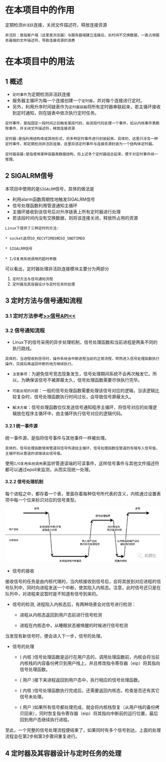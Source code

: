 # 在本项目中的作用
定期检测`非活跃`连接，关闭文件描述符，释放连接资源
```
非活跃：是指客户端（这里是浏览器）与服务器端建立连接后，长时间不交换数据，一直占用服务器端的文件描述符，导致连接资源的浪费
```
# 在本项目中的用法
## 1 概述
* `定时事件`为定期检测非活跃连接
* 服务器主循环为每一个连接创建一个`定时器`，并对每个连接进行定时。
* 另外，利用升序时间链表作为`定时器容器`将所有定时器串联起来，若主循环接收到定时通知，则在链表中依次执行定时任务。
```
定时事件，是指固定一段时间之后触发某段代码，由该段代码处理一个事件，如从内核事件表删除事件，并关闭文件描述符，释放连接资源

定时器:是指利用结构体或其他形式，将多种定时事件进行封装起来。具体的，这里只涉及一种定时事件，即定期检测非活跃连接，这里将该定时事件与连接资源封装为一个结构体定时器。

定时器容器:是指使用某种容器类数据结构，将上述多个定时器组合起来，便于对定时事件统一管理。
```
## 2 SIGALRM信号

本项目中使用的是`SIGALRM`信号，具体的做法是
* 利用alarm函数周期性地触发SIGALRM信号
* 信号处理函数利用管道通知主循环
* 主循环接收到该信号后对升序链表上所有定时器进行处理
* 若该段时间内没有交换数据，则将该连接关闭，释放所占用的资源
```
Linux下提供了三种定时的方法:

* socket选项SO_RECVTIMEO和SO_SNDTIMEO

* SIGALRM信号

* I/O复用系统调用的超时参数
```
可以看出，定时器处理非活跃连接模块主要分为两部分
1. `定时方法与信号通知流程`
2. `定时器及其容器设计与定时任务的处理`

## 3 定时方法与信号通知流程
### 3.1 定时方法参考[>>信号API<<](./appendix/信号API.md)

### 3.2 信号通知流程

* Linux下的信号采用的异步处理机制，信号处理函数和当前进程是两条不同的执行路线。
```
具体的，当进程收到信号时，操作系统会中断进程当前的正常流程，转而进入信号处理函数执行操作，完成后再返回中断的地方继续执行。
```
* `注意事项`：为避免信号竞态现象发生，信号处理期间系统不会再次触发它。所以，为确保该信号不被屏蔽太久，信号处理函数需要尽快执行完毕。

* `可能出现的问题`：一般的信号处理函数需要处理该信号对应的逻辑，当该逻辑比较复杂时，信号处理函数执行时间过长，会导致信号屏蔽太久。

* `解决方案`：信号处理函数仅仅发送信号通知程序主循环，将信号对应的处理逻辑放在程序主循环中，由主循环执行信号对应的逻辑代码。
#### 3.2.1 统一事件源
统一事件源，是指将信号事件与其他事件一样被处理。
```
具体的，信号处理函数使用管道将信号传递给主循环，信号处理函数往管道的写端写入信号值，主循环则从管道的读端读出信号值。
```
使用`I/O复用系统调用`来监听管道读端的可读事件，这样信号事件与其他文件描述符都可以通过epoll来监测，从而实现统一处理。

#### 3.2.2 信号处理机制
每个进程之中，都存着一个表，里面存着每种信号所代表的含义，内核通过设置表项中每一个位来标识对应的信号类型。
<p align="center">
<img src="img/6.png" style="zoom:80%"/>
</p>

* 信号的接收

接收信号的任务是由内核代理的，当内核接收到信号后，会将其放到对应进程的信号队列中，同时向进程发送一个中断，使其陷入内核态。注意，此时信号还只是在队列中，对进程来说暂时是不知道有信号到来的。

* 信号的检测, 进程陷入内核态后，有两种场景会对信号进行检测：
    
    * 进程从内核态返回到用户态前进行信号检测

    * 进程在内核态中，从睡眠状态被唤醒的时候进行信号检测

当发现有新信号时，便会进入下一步，信号的处理。

* 信号的处理

    * ( 内核 )信号处理函数是运行在用户态的，调用处理函数前，内核会将当前内核栈的内容备份拷贝到用户栈上，并且修改指令寄存器（eip）将其指向信号处理函数。

    * ( 用户 )接下来进程返回到用户态中，执行相应的信号处理函数。

    * ( 内核 )信号处理函数执行完成后，还需要返回内核态，检查是否还有其它信号未处理。

    * ( 用户 )如果所有信号都处理完成，就会将内核栈恢复（从用户栈的备份拷贝回来），同时恢复指令寄存器（eip）将其指向中断前的运行位置，最后回到用户态继续执行进程。

至此，一个完整的信号处理流程便结束了，如果同时有多个信号到达，上面的处理流程会在第2步和第3步骤间重复进行。



## 4 定时器及其容器设计与定时任务的处理
